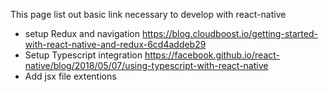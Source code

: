 This page list out basic link necessary to develop with react-native
* setup Redux and navigation https://blog.cloudboost.io/getting-started-with-react-native-and-redux-6cd4addeb29
* Setup Typescript integration https://facebook.github.io/react-native/blog/2018/05/07/using-typescript-with-react-native
* Add jsx file extentions 